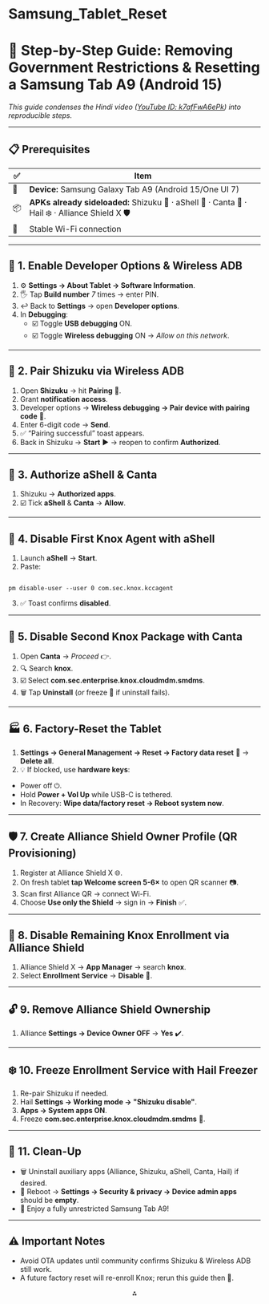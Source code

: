 # Samsung_Tablet_Reset

# 🚀 Step-by-Step Guide: Removing Government Restrictions & Resetting a Samsung Tab A9 (Android 15)

*This guide condenses the Hindi video ([YouTube ID: k7afFwA6ePk](https://www.youtube.com/watch?v=k7afFwA6ePk)) into reproducible steps.*  

---

## 📋 Prerequisites

| ✅ | Item |
|----|------|
| 📱 | **Device:** Samsung Galaxy Tab A9 (Android 15/One UI 7) |
| 📦 | **APKs already sideloaded:** Shizuku 🫧 · aShell 🐚 · Canta 🎼 · Hail ❄️ · Alliance Shield X 🛡️ |
| 📶 | Stable Wi-Fi connection |

---

## 🔧 1. Enable Developer Options & Wireless ADB

1. ⚙️ **Settings → About Tablet → Software Information**.  
2. 🖐️ Tap **Build number** *7* times → enter PIN.  
3. ↩️ Back to **Settings** → open **Developer options**.  
4. In **Debugging**:  
   - ☑️ Toggle **USB debugging** ON.  
   - ☑️ Toggle **Wireless debugging** ON → *Allow on this network*.

---

## 🫧 2. Pair Shizuku via Wireless ADB

1. Open **Shizuku** → hit **Pairing** 🔗.  
2. Grant **notification access**.  
3. Developer options → **Wireless debugging → Pair device with pairing code** 🔢.  
4. Enter 6-digit code → **Send**.  
5. ✅ “Pairing successful” toast appears.  
6. Back in Shizuku → **Start** ▶️ → reopen to confirm **Authorized**.

---

## 🐚 3. Authorize aShell & Canta

1. Shizuku → **Authorized apps**.  
2. ☑️ Tick **aShell** & **Canta** → **Allow**.

---

## 🚫 4. Disable First Knox Agent with aShell

1. Launch **aShell** → **Start**.  
2. Paste:

```

pm disable-user --user 0 com.sec.knox.kccagent

```

3. ✅ Toast confirms **disabled**.

---

## 🎼 5. Disable Second Knox Package with Canta

1. Open **Canta** → *Proceed* 👉.  
2. 🔍 Search **knox**.  
3. ☑️ Select **com.sec.enterprise.knox.cloudmdm.smdms**.  
4. 🗑️ Tap **Uninstall** (*or* freeze 🧊 if uninstall fails).

---

## 🏭 6. Factory-Reset the Tablet

1. **Settings → General Management → Reset → Factory data reset** 🔄 → **Delete all**.  
2. 💡 If blocked, use **hardware keys**:  
- Power off ⏻.  
- Hold **Power + Vol Up** while USB-C is tethered.  
- In Recovery: **Wipe data/factory reset → Reboot system now**.

---

## 🛡️ 7. Create Alliance Shield Owner Profile (QR Provisioning)

1. Register at Alliance Shield X 🌐.  
2. On fresh tablet **tap Welcome screen 5-6×** to open QR scanner 📷.  
3. Scan first Alliance QR → connect Wi-Fi.  
4. Choose **Use only the Shield** → sign in → **Finish** ✅.

---

## 📴 8. Disable Remaining Knox Enrollment via Alliance Shield

1. Alliance Shield X → **App Manager** → search **knox**.  
2. Select **Enrollment Service** → **Disable** 🚫.

---

## 🔓 9. Remove Alliance Shield Ownership

1. Alliance **Settings → Device Owner OFF** → **Yes** ✔️.

---

## ❄️ 10. Freeze Enrollment Service with Hail Freezer

1. Re-pair Shizuku if needed.  
2. Hail **Settings → Working mode → "Shizuku disable"**.  
3. **Apps → System apps ON**.  
4. Freeze **com.sec.enterprise.knox.cloudmdm.smdms** 🧊.

---

## 🧹 11. Clean-Up

- 🗑️ Uninstall auxiliary apps (Alliance, Shizuku, aShell, Canta, Hail) if desired.  
- 🔁 Reboot → **Settings → Security & privacy → Device admin apps** should be **empty**.  
- 🎉 Enjoy a fully unrestricted Samsung Tab A9!

---

## ⚠️ Important Notes

- Avoid OTA updates until community confirms Shizuku & Wireless ADB still work.  
- A future factory reset will re-enroll Knox; rerun this guide then 🔁.

<div style="text-align: center">⁂</div>



